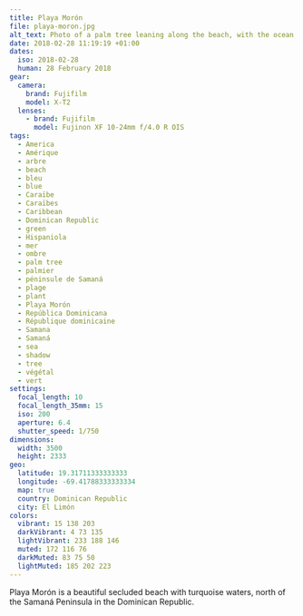 ```yaml
---
title: Playa Morón
file: playa-moron.jpg
alt_text: Photo of a palm tree leaning along the beach, with the ocean in the background
date: 2018-02-28 11:19:19 +01:00
dates:
  iso: 2018-02-28
  human: 28 February 2018
gear:
  camera:
    brand: Fujifilm
    model: X-T2
  lenses:
    - brand: Fujifilm
      model: Fujinon XF 10-24mm f/4.0 R OIS
tags:
  - America
  - Amérique
  - arbre
  - beach
  - bleu
  - blue
  - Caraïbe
  - Caraïbes
  - Caribbean
  - Dominican Republic
  - green
  - Hispaniola
  - mer
  - ombre
  - palm tree
  - palmier
  - péninsule de Samaná
  - plage
  - plant
  - Playa Morón
  - República Dominicana
  - République dominicaine
  - Samana
  - Samaná
  - sea
  - shadow
  - tree
  - végétal
  - vert
settings:
  focal_length: 10
  focal_length_35mm: 15
  iso: 200
  aperture: 6.4
  shutter_speed: 1/750
dimensions:
  width: 3500
  height: 2333
geo:
  latitude: 19.31711333333333
  longitude: -69.41788333333334
  map: true
  country: Dominican Republic
  city: El Limón
colors:
  vibrant: 15 138 203
  darkVibrant: 4 73 135
  lightVibrant: 233 188 146
  muted: 172 116 76
  darkMuted: 83 75 50
  lightMuted: 185 202 223
---
```


Playa Morón is a beautiful secluded beach with turquoise waters, north of the Samaná Peninsula in the Dominican Republic.

